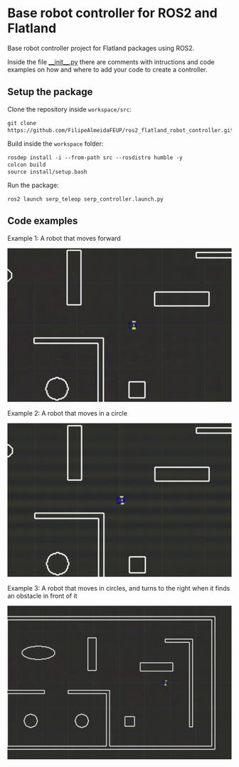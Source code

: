 # Base robot controller for ROS2 and Flatland 

Base robot controller project for Flatland packages using ROS2.

Inside the file [\_\_init\_\_.py](serp_controller/__init__.py) there are comments with intructions and code examples on how and where to add your code to create a controller.

## Setup the package

Clone the repository inside `workspace/src`:
```
git clone https://github.com/FilipeAlmeidaFEUP/ros2_flatland_robot_controller.git
```

Build inside the `workspace` folder:
```
rosdep install -i --from-path src --rosdistro humble -y
colcon build
source install/setup.bash
```

Run the package:
```
ros2 launch serp_teleop serp_controller.launch.py
```

## Code examples

Example 1: A robot that moves forward

![1](images/1.gif)

Example 2: A robot that moves in a circle

![2](images/2.gif)

Example 3: A robot that moves in circles, and turns to the right when it finds an obstacle in front of it

![3](images/3.gif)
